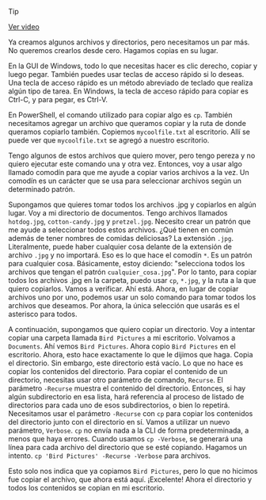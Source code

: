 > [!TIP]  
> [Ver video](https://youtu.be/L7ryCNPceaI)

Ya creamos algunos archivos y directorios, pero necesitamos un par más. No queremos crearlos desde cero. Hagamos copias en su lugar.

En la GUI de Windows, todo lo que necesitas hacer es clic derecho, copiar y luego pegar. También puedes usar teclas de acceso rápido si lo deseas. Una tecla de acceso rápido es un método abreviado de teclado que realiza algún tipo de tarea. En Windows, la tecla de acceso rápido para copiar es Ctrl-C, y para pegar, es Ctrl-V.

En PowerShell, el comando utilizado para copiar algo es `cp`. También necesitamos agregar un archivo que queramos copiar y la ruta de donde queramos copiarlo también. Copiemos `mycoolfile.txt` al escritorio. Allí se puede ver que `mycoolfile.txt` se agregó a nuestro escritorio.

Tengo algunos de estos archivos que quiero mover, pero tengo pereza y no quiero ejecutar este comando una y otra vez. Entonces, voy a usar algo llamado comodín para que me ayude a copiar varios archivos a la vez. Un comodín es un carácter que se usa para seleccionar archivos según un determinado patrón.

Supongamos que quieres tomar todos los archivos .jpg y copiarlos en algún lugar. Voy a mi directorio de documentos. Tengo archivos llamados `hotdog.jpg`, `cotton-candy.jpg` y `pretzel.jpg`. Necesito crear un patrón que me ayude a seleccionar todos estos archivos. ¿Qué tienen en común además de tener nombres de comidas deliciosas? La extensión `.jpg`. Literalmente, puede haber cualquier cosa delante de la extensión de archivo `.jpg` y no importará. Eso es lo que hace el comodín `*`. Es un patrón para cualquier cosa. Básicamente, estoy diciendo: "selecciona todos los archivos que tengan el patrón `cualquier_cosa.jpg`". Por lo tanto, para copiar todos los archivos .jpg en la carpeta, puedo usar `cp`, `*.jpg`, y la ruta a la que quiero copiarlos. Vamos a verificar. Ahí está. Ahora, en lugar de copiar archivos uno por uno, podemos usar un solo comando para tomar todos los archivos que deseamos. Por ahora, la única selección que usarás es el asterisco para todos.

A continuación, supongamos que quiero copiar un directorio. Voy a intentar copiar una carpeta llamada `Bird Pictures` a mi escritorio. Volvamos a `Documents`. Ahí vemos `Bird Pictures`. Ahora copio `Bird Pictures` en el escritorio. Ahora, esto hace exactamente lo que le dijimos que haga. Copia el directorio. Sin embargo, este directorio está vacío. Lo que no hace es copiar los contenidos del directorio. Para copiar el contenido de un directorio, necesitas usar otro parámetro de comando, `Recurse`. El parámetro `-Recurse` muestra el contenido del directorio. Entonces, si hay algún subdirectorio en esa lista, hará referencia al proceso de listado de directorios para cada uno de esos subdirectorios, o bien lo repetirá. Necesitamos usar el parámetro `-Recurse` con `cp` para copiar los contenidos del directorio junto con el directorio en sí. Vamos a utilizar un nuevo parámetro, `Verbose`. `cp` no envía nada a la CLI de forma predeterminada, a menos que haya errores. Cuando usamos `cp -Verbose`, se generará una línea para cada archivo del directorio que se esté copiando. Hagamos un intento. `cp 'Bird Pictures' -Recurse -Verbose` para archivos.

Esto solo nos indica que ya copiamos `Bird Pictures`, pero lo que no hicimos fue copiar el archivo, que ahora está aquí. ¡Excelente! Ahora el directorio y todos los contenidos se copian en mi escritorio.
